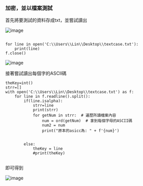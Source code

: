 ### 加密，並以檔案測試

首先將要測試的資料存成txt，並嘗試讀出

![image](https://user-images.githubusercontent.com/62200440/149453851-c365c9a3-203c-4d82-bbc3-49ee8399029f.png)



```

for line in open('C:\\Users\\Lin\\Desktop\\textcase.txt'):
    print(line)
f.close()

```

![image](https://user-images.githubusercontent.com/62200440/149453909-725a8cb8-5a66-495c-83f1-4cf0be6feaca.png)



接著嘗試讀出每個字的ASCII碼

```
theKey=int()
strr=[]
with open('C:\\Users\\Lin\\Desktop\\textcase.txt') as f:    
    for line in f.readline().split():
        if(line.isalpha):
            strr=line
            print(strr)
            for getNum in strr:  # 遍歷所讀檔案內容
                num = ord(getNum)  # 拿到每個字母的ASCII碼
                num2 = num
                print("原本的asicc為: " + f'{num}')

           
        else:
            theKey = line
            #print(theKey)
        
   ```
   
   
   即可得到
   
     
![image](https://user-images.githubusercontent.com/62200440/149453746-cfb4da56-013f-47cc-9000-370e234d169b.png)

      
   
